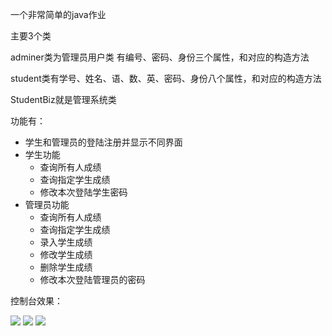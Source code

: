 一个非常简单的java作业

主要3个类

adminer类为管理员用户类 有编号、密码、身份三个属性，和对应的构造方法

student类有学号、姓名、语、数、英、密码、身份八个属性，和对应的构造方法

StudentBiz就是管理系统类

功能有：

- 学生和管理员的登陆注册并显示不同界面
- 学生功能
  - 查询所有人成绩
  - 查询指定学生成绩
  - 修改本次登陆学生密码
- 管理员功能
  - 查询所有人成绩
  - 查询指定学生成绩
  - 录入学生成绩
  - 修改学生成绩
  - 删除学生成绩
  - 修改本次登陆管理员的密码

控制台效果：

<img src="https://img.vim-cn.com/f5/34b3a5800baa406dcec5d25d821de736dcb748.png">



<img src="https://img.vim-cn.com/d0/7d09e9664167f8ab0aaec4cf84a8bc414540bd.png">



<img src="https://img.vim-cn.com/49/d6509b00f1b578fb614a19c0647acc04d44d89.png">